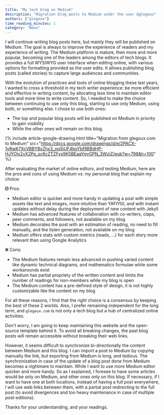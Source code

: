 ```yaml
---
title: "My tech blog on Medium"
description: "Migration blog posts to Medium under the user @glegoux"
authors: ["glegoux"]
time_reading_minutes: 1
category: "News"
---
```


I will continue writing blog posts here, but mainly they will be published on Medium. The goal is always to improve the experience of readers and my experience of writing. The Medium platform is mature, then more and more popular, becoming one of the leaders among the editors of tech blogs. It provides a full WYSIWYG user interface when editing online, with various options for formatting provided as the user edits. It allows publishing blog posts (called stories) to capture large audiences and communities.

With the evolution of practices and tools of online blogging these last years, I wanted to cross a threshold in my tech writer experience: be more efficient and effective in writing content, by allocating less time to maintain editor tools and more time to write content. So, I needed to make the choice between continuing to use only this blog, starting to use only Medium, using both, or something else. I chose to use both ones:

* The top and popular blog posts will be published on Medium in priority to gain visibility
* While the other ones will remain on this blog.

{% include article-google-drawing.html title="Migration from glegoux.com to Medium" src="https://docs.google.com/drawings/d/e/2PACX-1vRwK7XcVBBYBxZhx3_nqSjUF4boYbf9BBdHP-HJYOlx2vX2Pe_scKcZTZFys9K5BEaaYmrGPN_3WziZ/pub?w=798&h=100" %}

After evaluating the market of online editors, and testing Medium, here are the pros and cons of using Medium vs. my personal blog that explain my choice:

❎ Pros:  
* Medium editor is quicker and more handy in updating a post with simple assets like text and images, more intuitive than YAFIYGI, and with instant updates without delay during the deployment of new content with Jekyll  
* Medium has advanced features of collaboration with co-writers, claps, peer comments, and followers, not available on my blog
* Medium decorates the post with an estimation of reading, no need to fill manually, and the listen generation, not available on my blog
* Medium offers stats with custom metrics (reads, ...) for each story more relevant than using Google Analytics

❌ Cons:  
* The Medium features remain less advanced in pushing varied content like dynamic technical diagrams, and mathematics formulae while some workarounds exist 
* Medium has partial propriety of the written content and limits the number of readings for non-members while my blog is open
* The Medium content has a pre-defined style of design, it is not highly customizable like the content on my blog

For all these reasons, I find that the right choice is a consensus by keeping the best of these 2 worlds. Also, I prefer remaining independent for the long term, and `glegoux.com` is not only a tech blog but a hub of centralized online activities.

Don't worry, I am going to keep maintaining this website and the open-source template behind it. To avoid all breaking changes, the past blog posts will remain accessible without breaking their web links. 

However, it seems difficult to synchronize bi-directionally the content between Medium and this blog. I can import a post to Medium by copying manually the link, but exporting from Medium is long, and tedious. The synchronization in case of the update of a blog post done from Medium becomes a nightmare to maintain. While I want to use more Medium editor quicker and more handy. So as I explained, I foresee to have some articles would be only on Medium, and other ones only on this blog. If necessary, if I want to have one at both locations, instead of having a full post everywhere, I will use web links between them, with a partial post redirecting to the full post (to avoid divergences and too heavy maintenance in case of multiple post-editions).

Thanks for your understanding, and your readings.

<div style="height: 500px"></div>
